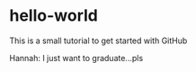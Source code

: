 # hello-world
This is a small tutorial to get started with GitHub

Hannah: I just want to graduate...pls

